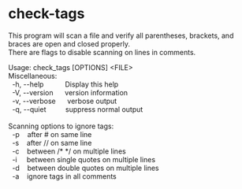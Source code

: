 # check-tags
This program will scan a file and verify all parentheses, brackets, and braces are open and closed properly.<br />
There are flags to disable scanning on lines in comments.

Usage: check_tags [OPTIONS] \<FILE\><br />
Miscellaneous:<br />
&nbsp;&nbsp;-h, --help&nbsp;&nbsp;&nbsp;&nbsp;&nbsp;&nbsp;&nbsp;&nbsp;&nbsp;&nbsp;&nbsp;Display this help<br />
&nbsp;&nbsp;-V, --version&nbsp;&nbsp;&nbsp;&nbsp;&nbsp;&nbsp;version information<br />
&nbsp;&nbsp;-v, --verbose&nbsp;&nbsp;&nbsp;&nbsp;&nbsp;&nbsp;verbose output<br />
&nbsp;&nbsp;-q, --quiet&nbsp;&nbsp;&nbsp;&nbsp;&nbsp;&nbsp;&nbsp;&nbsp;&nbsp;&nbsp;suppress normal output<br /><br />
Scanning options to ignore tags:<br />
&nbsp;&nbsp;-p&nbsp;&nbsp;&nbsp;&nbsp;after # on same line<br />
&nbsp;&nbsp;-s&nbsp;&nbsp;&nbsp;&nbsp;after // on same line<br />
&nbsp;&nbsp;-c&nbsp;&nbsp;&nbsp;&nbsp;between /* */ on multiple lines<br />
&nbsp;&nbsp;-i&nbsp;&nbsp;&nbsp;&nbsp;&nbsp;between single quotes on multiple lines<br />
&nbsp;&nbsp;-d&nbsp;&nbsp;&nbsp;&nbsp;between double quotes on multiple lines<br />
&nbsp;&nbsp;-a&nbsp;&nbsp;&nbsp;&nbsp;ignore tags in all comments<br />
